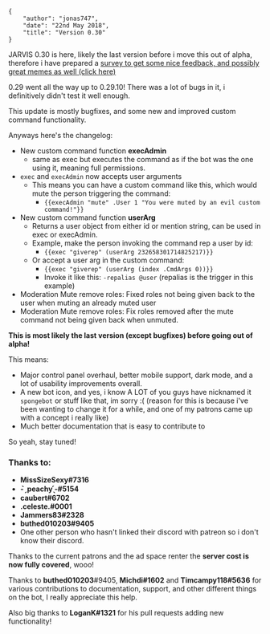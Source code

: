     {
        "author": "jonas747",
        "date": "22nd May 2018",
        "title": "Version 0.30"
    }

JARVIS 0.30 is here, likely the last version before i move this out of alpha, therefore i have prepared a [survey to get some nice feedback, and possibly great memes as well (click here)](https://docs.google.com/forms/d/e/1FAIpQLSdbuEUkWvyr7Jb-7EIoP_1Z8DKSjFReZk2l5SdPBrNwr7ME0Q/viewform?usp=sf_link=) 

0.29 went all the way up to 0.29.10! There was a lot of bugs in it, i definitively didn't test it well enough.

This update is mostly bugfixes, and some new and improved custom command functionality.

Anyways here's the changelog:

 - New custom command function **execAdmin**
     + same as exec but executes the command as if the bot was the one using it, meaning full permissions.
 - `exec` and `execAdmin` now accepts user arguments
     + This means you can have a custom command like this, which would mute the person triggering the command:
         * `{{execAdmin "mute" .User 1 "You were muted by an evil custom command!"}}`
 - New custom command function **userArg**
     + Returns a user object from either id or mention string, can be used in exec or execAdmin.
     + Example, make the person invoking the command rep a user by id:
         *  `{{exec "giverep" (userArg 232658301714825217)}}`
     + Or accept a user arg in the custom command:
         *  `{{exec "giverep" (userArg (index .CmdArgs 0))}}`
         *  Invoke it like this:  `-repalias @user` (repalias is the trigger in this example)
 - Moderation Mute remove roles: Fixed roles not being given back to the user when muting an already muted user
 - Moderation Mute remove roles: Fix roles removed after the mute command not being given back when unmuted.

**This is most likely the last version (except bugfixes) before going out of alpha!**

This means:

 - Major control panel overhaul, better mobile support, dark mode, and a lot of usability improvements overall.
 - A new bot icon, and yes, i know A LOT of you guys have nicknamed it `spongebot` or stuff like that, im sorry :( (reason for this is because i've been wanting to change it for a while, and one of my patrons came up with a concept i really like)
 - Much better documentation that is easy to contribute to

So yeah, stay tuned!

### Thanks to:

 - **MissSizeSexy#7316**
 - **- ̗̀ peachy ̖́-#5154**
 - **caubert#6702**
 - **.celeste.#0001**
 - **Jammers83#2328**
 - **buthed010203#9405**
 - One other person who hasn't linked their discord with patreon so i don't know their discord.

Thanks to the current patrons and the ad space renter the **server cost is now fully covered**, wooo!

Thanks to **buthed010203**#9405, **Michdi#1602** and **Timcampy118#5636** for various contributions to documentation, support, and other different things on the bot, I really appreciate this help.

Also big thanks to **LoganK#1321** for his pull requests adding new functionality!